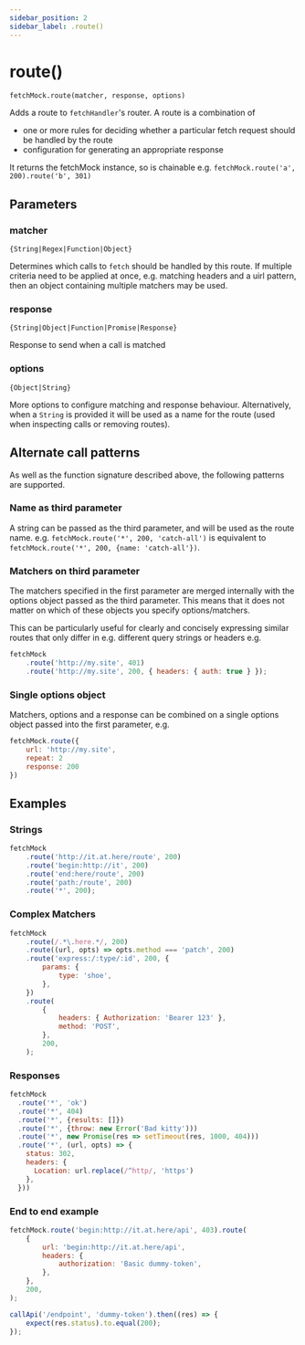 ```yaml
---
sidebar_position: 2
sidebar_label: .route()
---
```


# route()

`fetchMock.route(matcher, response, options)`

Adds a route to `fetchHandler`'s router. A route is a combination of

- one or more rules for deciding whether a particular fetch request should be handled by the route
- configuration for generating an appropriate response

It returns the fetchMock instance, so is chainable e.g. `fetchMock.route('a', 200).route('b', 301)`

## Parameters

### matcher

`{String|Regex|Function|Object}`

Determines which calls to `fetch` should be handled by this route. If multiple criteria need to be applied at once, e.g. matching headers and a uirl pattern, then an object containing multiple matchers may be used.

### response

`{String|Object|Function|Promise|Response}`

Response to send when a call is matched

### options

`{Object|String}`

More options to configure matching and response behaviour. Alternatively, when a `String` is provided it will be used as a name for the route (used when inspecting calls or removing routes).

## Alternate call patterns

As well as the function signature described above, the following patterns are supported.

### Name as third parameter

A string can be passed as the third parameter, and will be used as the route name. e.g.
`fetchMock.route('*', 200, 'catch-all')` is equivalent to `fetchMock.route('*', 200, {name: 'catch-all'})`.

### Matchers on third parameter

The matchers specified in the first parameter are merged internally with the options object passed as the third parameter. This means that it does not matter on which of these objects you specify options/matchers.

This can be particularly useful for clearly and concisely expressing similar routes that only differ in e.g. different query strings or headers e.g.

```js
fetchMock
	.route('http://my.site', 401)
	.route('http://my.site', 200, { headers: { auth: true } });
```

### Single options object

Matchers, options and a response can be combined on a single options object passed into the first parameter, e.g.

```js
fetchMock.route({
	url: 'http://my.site',
	repeat: 2
	response: 200
})

```

## Examples

### Strings

```js
fetchMock
	.route('http://it.at.here/route', 200)
	.route('begin:http://it', 200)
	.route('end:here/route', 200)
	.route('path:/route', 200)
	.route('*', 200);
```

### Complex Matchers

```js
fetchMock
	.route(/.*\.here.*/, 200)
	.route((url, opts) => opts.method === 'patch', 200)
	.route('express:/:type/:id', 200, {
		params: {
			type: 'shoe',
		},
	})
	.route(
		{
			headers: { Authorization: 'Bearer 123' },
			method: 'POST',
		},
		200,
	);
```

### Responses

```js
fetchMock
  .route('*', 'ok')
  .route('*', 404)
  .route('*', {results: []})
  .route('*', {throw: new Error('Bad kitty')))
  .route('*', new Promise(res => setTimeout(res, 1000, 404)))
  .route('*', (url, opts) => {
    status: 302,
    headers: {
      Location: url.replace(/^http/, 'https')
    },
  }))
```

### End to end example

```js
fetchMock.route('begin:http://it.at.here/api', 403).route(
	{
		url: 'begin:http://it.at.here/api',
		headers: {
			authorization: 'Basic dummy-token',
		},
	},
	200,
);

callApi('/endpoint', 'dummy-token').then((res) => {
	expect(res.status).to.equal(200);
});
```
